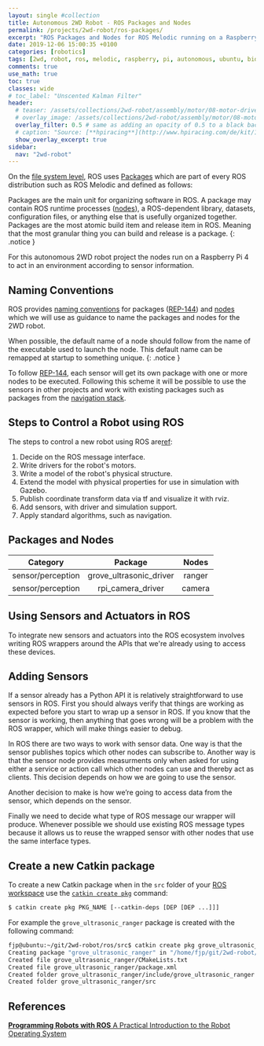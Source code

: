 ```yaml
---
layout: single #collection
title: Autonomous 2WD Robot - ROS Packages and Nodes
permalink: /projects/2wd-robot/ros-packages/
excerpt: "ROS Packages and Nodes for ROS Melodic running on a Raspberry Pi 4 for an autonomous 2WD Robot to act in an environment according to sensor information."
date: 2019-12-06 15:00:35 +0100
categories: [robotics]
tags: [2wd, robot, ros, melodic, raspberry, pi, autonomous, ubuntu, bionic, package, control]
comments: true
use_math: true
toc: true
classes: wide
# toc_label: "Unscented Kalman Filter"
header:
  # teaser: /assets/collections/2wd-robot/assembly/motor/08-motor-driver-power.jpg
  # overlay_image: /assets/collections/2wd-robot/assembly/motor/08-motor-driver-power.jpg
  overlay_filter: 0.5 # same as adding an opacity of 0.5 to a black background
  # caption: "Source: [**hpiracing**](http://www.hpiracing.com/de/kit/114343)"
  show_overlay_excerpt: true
sidebar:
  nav: "2wd-robot"
---
```


On the [file system level](https://wiki.ros.org/ROS/Concepts#ROS_Filesystem_Level), ROS uses [Packages](http://wiki.ros.org/Packages) which are part of every ROS distribution such as ROS Melodic and defined as follows:

Packages are the main unit for organizing software in ROS. A package may contain ROS runtime processes ([nodes](http://wiki.ros.org/Nodes)), a ROS-dependent library, datasets, configuration files, or anything else that is usefully organized together. Packages are the most atomic build item and release item in ROS. Meaning that the most granular thing you can build and release is a package.
{: .notice }


For this autonomous 2WD robot project the nodes run on a Raspberry Pi 4 to act in an environment according to sensor information.

## Naming Conventions

ROS provides [naming conventions](http://wiki.ros.org/ROS/Patterns/Conventions) for 
packages ([REP-144](https://www.ros.org/reps/rep-0144.html)) and 
[nodes](http://wiki.ros.org/action/fullsearch/ROS/Patterns/Conventions#Nodes) which we will 
use as guidance to name the packages and nodes for the 2WD robot.

When possible, the default name of a node should follow from the name of the executable used to launch the node. 
This default name can be remapped at startup to something unique.
{: .notice }

To follow [REP-144](https://www.ros.org/reps/rep-0144.html), each sensor will get its own package with one 
or more nodes to be executed. Following this scheme it will be possible to use the sensors in other projects and work 
with existing packages such as packages from the [navigation stack](http://wiki.ros.org/navigation).

## Steps to Control a Robot using ROS

The steps to control a new robot using ROS are[ref](http://shop.oreilly.com/product/0636920024736.do): 

1. Decide on the ROS message interface. 
2. Write drivers for the robot's motors. 
3. Write a model of the robot's physical structure. 
4. Extend the model with physical properties for use in simulation with Gazebo. 
5. Publish coordinate transform data via tf and visualize it with rviz. 
6. Add sensors, with driver and simulation support. 
7. Apply standard algorithms, such as navigation.



## Packages and Nodes

| Category          | Package                 | Nodes  |
|:-----------------:|:-----------------------:|:------:|
| sensor/perception | grove_ultrasonic_driver | ranger |
| sensor/perception | rpi_camera_driver       | camera |


## Using Sensors and Actuators in ROS

To integrate new sensors and actuators into the ROS ecosystem 
involves writing ROS wrappers around the APIs that we're already using to access these devices.

## Adding Sensors

If a sensor already has a Python API it is relatively straightforward to use sensors in ROS.
First you should always verify that things are working as expected before you start to wrap up a sensor in ROS. 
If you know that the sensor is working, then anything that goes wrong will be a problem with the ROS wrapper, 
which will make things easier to debug.


In ROS there are two ways to work with sensor data. 
One way is that the sensor publishes topics which other nodes can subscribe to.
Another way is that the sensor node provides measurments only when asked for using either 
a service or action call which other nodes can use and thereby act as clients.
This decision depends on how we are going to use the sensor.

Another decision to make is how we’re going to access data from the sensor, 
which depends on the sensor.

Finally we need to decide what type of ROS message our wrapper will produce.
Whenever possible we should use existing ROS message types because it allows us
to reuse the wrapped sensor with other nodes that use the same interface types.



## Create a new Catkin package

To create a new Catkin package when in the `src` folder of your [ROS workspace](http://wiki.ros.org/catkin/workspaces) use the [`catkin create pkg`](https://catkin-tools.readthedocs.io/en/latest/verbs/catkin_create.html#catkin-create-pkg) command:

```bash
$ catkin create pkg PKG_NAME [--catkin-deps [DEP [DEP ...]]]
```
For example the `grove_ultrasonic_ranger` package is created with the following command:

```bash
fjp@ubuntu:~/git/2wd-robot/ros/src$ catkin create pkg grove_ultrasonic_ranger --catkin-deps rospy roscpp sensor_msgs
Creating package "grove_ultrasonic_ranger" in "/home/fjp/git/2wd-robot/ros/src"...
Created file grove_ultrasonic_ranger/CMakeLists.txt
Created file grove_ultrasonic_ranger/package.xml
Created folder grove_ultrasonic_ranger/include/grove_ultrasonic_ranger
Created folder grove_ultrasonic_ranger/src
```


## References

[**Programming Robots with ROS** A Practical Introduction to the Robot Operating System](http://shop.oreilly.com/product/0636920024736.do)

